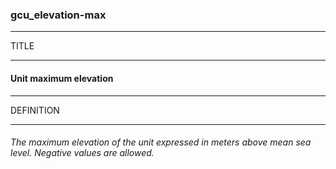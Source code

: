 ### gcu_elevation-max



------
TITLE

------

#### Unit maximum elevation



------
DEFINITION

------

###### The maximum elevation of the unit expressed in meters above mean sea level. Negative values are allowed.